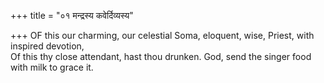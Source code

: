 +++
title = "०१ मन्द्रस्य कवेर्दिव्यस्य"

+++
OF this our charming, our celestial Soma, eloquent, wise, Priest, with inspired devotion,  
     Of this thy close attendant, hast thou drunken. God, send the singer food with milk to grace it.